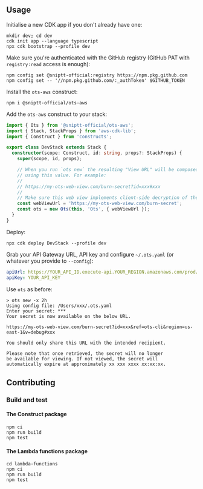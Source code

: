 ## Usage

Initialise a new CDK app if you don't already have one:

```
mkdir dev; cd dev
cdk init app --language typescript
npx cdk bootstrap --profile dev
```

Make sure you're authenticated with the GitHub registry (GitHub PAT with `registry:read` access is enough):

```
npm config set @sniptt-official:registry https://npm.pkg.github.com
npm config set -- '//npm.pkg.github.com/:_authToken' $GITHUB_TOKEN
```

Install the `ots-aws` construct:

```
npm i @sniptt-official/ots-aws
```

Add the `ots-aws` construct to your stack:

```ts
import { Ots } from '@sniptt-official/ots-aws';
import { Stack, StackProps } from 'aws-cdk-lib';
import { Construct } from 'constructs';

export class DevStack extends Stack {
  constructor(scope: Construct, id: string, props?: StackProps) {
    super(scope, id, props);

    // When you run `ots new` the resulting "View URL" will be composed
    // using this value. For example:
    //
    // https://my-ots-web-view.com/burn-secret?id=xxx#xxx
    //
    // Make sure this web view implements client-side decryption of the secret.
    const webViewUrl = 'https://my-ots-web-view.com/burn-secret';
    const ots = new Ots(this, 'Ots', { webViewUrl });
  }
}
```

Deploy:

```
npx cdk deploy DevStack --profile dev
```

Grab your API Gateway URL, API key and configure `~/.ots.yaml` (or whatever you provide to `--config`):

```yaml
apiUrl: https://YOUR_API_ID.execute-api.YOUR_REGION.amazonaws.com/prod/secrets
apiKey: YOUR_API_KEY
```

Use `ots` as before:

```
> ots new -x 2h
Using config file: /Users/xxx/.ots.yaml
Enter your secret: ***
Your secret is now available on the below URL.

https://my-ots-web-view.com/burn-secret?id=xxx&ref=ots-cli&region=us-east-1&v=debug#xxx

You should only share this URL with the intended recipient.

Please note that once retrieved, the secret will no longer
be available for viewing. If not viewed, the secret will
automatically expire at approximately xx xxx xxxx xx:xx:xx.
```

## Contributing

### Build and test

#### The Construct package

```
npm ci
npm run build
npm test
```

#### The Lambda functions package

```
cd lambda-functions
npm ci
npm run build
npm test
```
